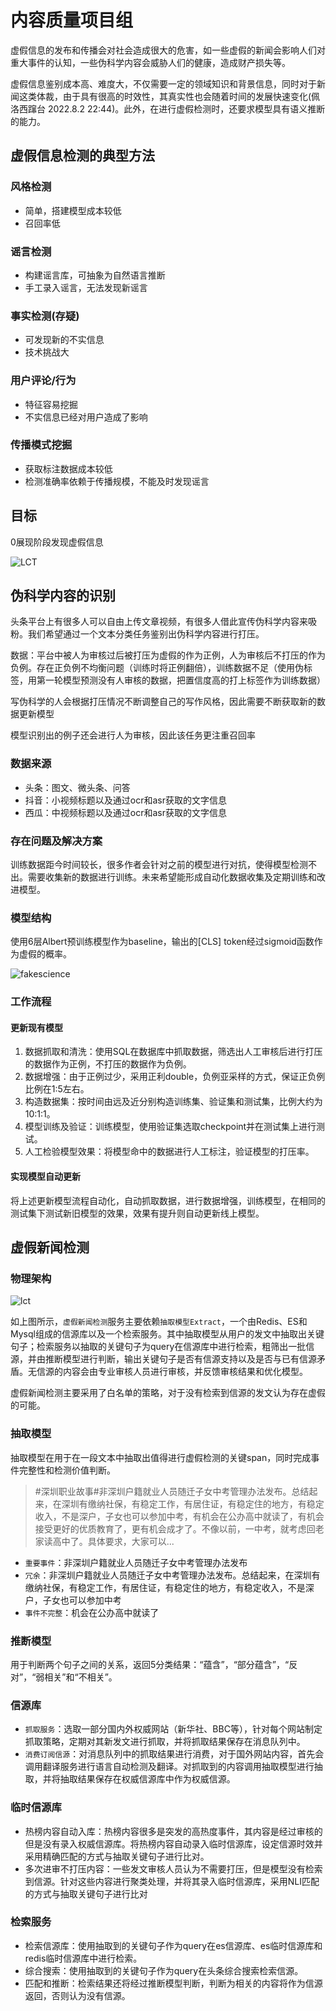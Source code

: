 # 内容质量项目组

虚假信息的发布和传播会对社会造成很大的危害，如一些虚假的新闻会影响人们对重大事件的认知，一些伪科学内容会威胁人们的健康，造成财产损失等。

虚假信息鉴别成本高、难度大，不仅需要一定的领域知识和背景信息，同时对于新闻这类体裁，由于具有很高的时效性，其真实性也会随着时间的发展快速变化(佩洛西蹿台 2022.8.2 22:44)。此外，在进行虚假检测时，还要求模型具有语义推断的能力。

## 虚假信息检测的典型方法
### 风格检测
- 简单，搭建模型成本较低
- 召回率低

### 谣言检测
- 构建谣言库，可抽象为自然语言推断
- 手工录入谣言，无法发现新谣言

### 事实检测(存疑)
- 可发现新的不实信息
- 技术挑战大

### 用户评论/行为
- 特征容易挖掘
- 不实信息已经对用户造成了影响

### 传播模式挖掘
- 获取标注数据成本较低
- 检测准确率依赖于传播规模，不能及时发现谣言


## 目标
0展现阶段发现虚假信息

![LCT](zlct.jpg)

## 伪科学内容的识别

头条平台上有很多人可以自由上传文章视频，有很多人借此宣传伪科学内容来吸粉。我们希望通过一个文本分类任务鉴别出伪科学内容进行打压。

数据：平台中被人为审核过后被打压为虚假的作为正例，人为审核后不打压的作为负例。存在正负例不均衡问题（训练时将正例翻倍），训练数据不足（使用伪标签，用第一轮模型预测没有人审核的数据，把置信度高的打上标签作为训练数据）

写伪科学的人会根据打压情况不断调整自己的写作风格，因此需要不断获取新的数据更新模型

模型识别出的例子还会进行人为审核，因此该任务更注重召回率

### 数据来源

- 头条：图文、微头条、问答
- 抖音：小视频标题以及通过ocr和asr获取的文字信息
- 西瓜：中视频标题以及通过ocr和asr获取的文字信息

### 存在问题及解决方案

训练数据距今时间较长，很多作者会针对之前的模型进行对抗，使得模型检测不出。需要收集新的数据进行训练。未来希望能形成自动化数据收集及定期训练和改进模型。

### 模型结构

使用6层Albert预训练模型作为baseline，输出的[CLS] token经过sigmoid函数作为虚假的概率。

![fakescience](fakescience.png)

### 工作流程

#### 更新现有模型

1. 数据抓取和清洗：使用SQL在数据库中抓取数据，筛选出人工审核后进行打压的数据作为正例，不打压的数据作为负例。
2. 数据增强：由于正例过少，采用正利double，负例亚采样的方式，保证正负例比例在1:5左右。
3. 构造数据集：按时间由远及近分别构造训练集、验证集和测试集，比例大约为10:1:1。
4. 模型训练及验证：训练模型，使用验证集选取checkpoint并在测试集上进行测试。
5. 人工检验模型效果：将模型命中的数据进行人工标注，验证模型的打压率。

#### 实现模型自动更新

将上述更新模型流程自动化，自动抓取数据，进行数据增强，训练模型，在相同的测试集下测试新旧模型的效果，效果有提升则自动更新线上模型。

## 虚假新闻检测

###  物理架构

![lct](lct.jpg)

如上图所示，`虚假新闻检测`服务主要依赖`抽取模型Extract`，一个由Redis、ES和Mysql组成的信源库以及一个检索服务。其中抽取模型从用户的发文中抽取出关键句子；检索服务以抽取的关键句子为query在信源库中进行检索，粗筛出一批信源，并由推断模型进行判断，输出关键句子是否有信源支持以及是否与已有信源矛盾。无信源的内容会由专业审核人员进行审核，并反馈审核结果和优化模型。

虚假新闻检测主要采用了白名单的策略，对于没有检索到信源的发文认为存在虚假的可能。

### 抽取模型

抽取模型在用于在一段文本中抽取出值得进行虚假检测的关键span，同时完成事件完整性和检测价值判断。

> #深圳职业故事#非深圳户籍就业人员随迁子女中考管理办法发布。总结起来，在深圳有缴纳社保，有稳定工作，有居住证，有稳定住的地方，有稳定收入，不是深户，子女也可以参加中考，有机会在公办高中就读了，有机会接受更好的优质教育了，更有机会成才了。不像以前，一中考，就考虑回老家读高中了。具体要求，大家可以...

- `重要事件`：非深圳户籍就业人员随迁子女中考管理办法发布
- `冗余`：非深圳户籍就业人员随迁子女中考管理办法发布。总结起来，在深圳有缴纳社保，有稳定工作，有居住证，有稳定住的地方，有稳定收入，不是深户，子女也可以参加中考
- `事件不完整`：机会在公办高中就读了

### 推断模型

用于判断两个句子之间的关系，返回5分类结果：“蕴含”，“部分蕴含”，“反对”，“弱相关”和“不相关”。

### 信源库

- `抓取服务`：选取一部分国内外权威网站（新华社、BBC等），针对每个网站制定抓取策略，定期对其新发文进行抓取，并将抓取结果保存在消息队列中。
- `消费订阅信源`：对消息队列中的抓取结果进行消费，对于国外网站内容，首先会调用翻译服务进行语言自动检测及翻译。对抓取到的内容调用抽取模型进行抽取，并将抽取结果保存在权威信源库中作为权威信源。

### 临时信源库

- 热榜内容自动入库：热榜内容很多是突发的高热度事件，其内容是经过审核的但是没有录入权威信源库。将热榜内容自动录入临时信源库，设定信源时效并采用精确匹配的方式与抽取关键句子进行比对。
- 多次进审不打压内容：一些发文审核人员认为不需要打压，但是模型没有检索到信源。针对这些内容进行聚类处理，并将其录入临时信源库，采用NLI匹配的方式与抽取关键句子进行比对

### 检索服务

- 检索信源库：使用抽取到的关键句子作为query在es信源库、es临时信源库和redis临时信源库中进行检索。
- 综合搜索：使用抽取到的关键句子作为query在头条综合搜索检索信源。
- 匹配和推断：检索结果还将经过推断模型判断，判断为相关的内容将作为信源返回，否则认为没有信源。